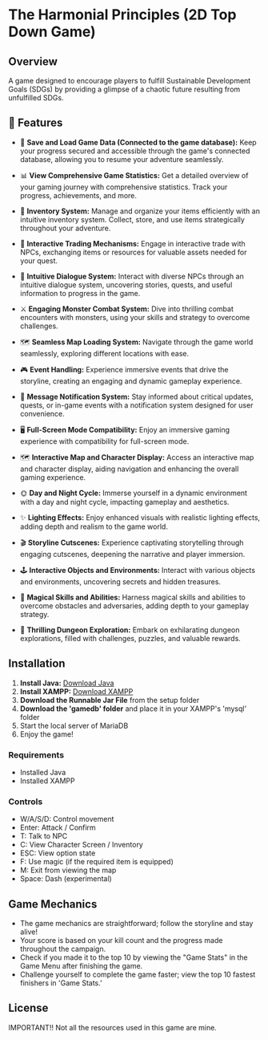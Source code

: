 # The Harmonial Principles (2D Top Down Game)

## Overview
A game designed to encourage players to fulfill Sustainable Development Goals (SDGs) by providing a glimpse of a chaotic future resulting from unfulfilled SDGs.

## 🎯 Features

- 📁 **Save and Load Game Data (Connected to the game database):** Keep your progress secured and accessible through the game's connected database, allowing you to resume your adventure seamlessly.

- 📊 **View Comprehensive Game Statistics:** Get a detailed overview of your gaming journey with comprehensive statistics. Track your progress, achievements, and more.

- 🎒 **Inventory System:** Manage and organize your items efficiently with an intuitive inventory system. Collect, store, and use items strategically throughout your adventure.

- 💱 **Interactive Trading Mechanisms:** Engage in interactive trade with NPCs, exchanging items or resources for valuable assets needed for your quest.

- 💬 **Intuitive Dialogue System:** Interact with diverse NPCs through an intuitive dialogue system, uncovering stories, quests, and useful information to progress in the game.

- ⚔️ **Engaging Monster Combat System:** Dive into thrilling combat encounters with monsters, using your skills and strategy to overcome challenges.

- 🗺️ **Seamless Map Loading System:** Navigate through the game world seamlessly, exploring different locations with ease.

- 🎮 **Event Handling:** Experience immersive events that drive the storyline, creating an engaging and dynamic gameplay experience.

- 🔔 **Message Notification System:** Stay informed about critical updates, quests, or in-game events with a notification system designed for user convenience.

- 🖥️ **Full-Screen Mode Compatibility:** Enjoy an immersive gaming experience with compatibility for full-screen mode.

- 🗺️ **Interactive Map and Character Display:** Access an interactive map and character display, aiding navigation and enhancing the overall gaming experience.

- 🌞 **Day and Night Cycle:** Immerse yourself in a dynamic environment with a day and night cycle, impacting gameplay and aesthetics.

- ✨ **Lighting Effects:** Enjoy enhanced visuals with realistic lighting effects, adding depth and realism to the game world.

- 🎬 **Storyline Cutscenes:** Experience captivating storytelling through engaging cutscenes, deepening the narrative and player immersion.

- 🕹️ **Interactive Objects and Environments:** Interact with various objects and environments, uncovering secrets and hidden treasures.

- 🧙 **Magical Skills and Abilities:** Harness magical skills and abilities to overcome obstacles and adversaries, adding depth to your gameplay strategy.

- 🏰 **Thrilling Dungeon Exploration:** Embark on exhilarating dungeon explorations, filled with challenges, puzzles, and valuable rewards.

## Installation
1. **Install Java:** [Download Java](https://www.jetbrains.com/webstorm/download/)
2. **Install XAMPP:** [Download XAMPP](https://www.apachefriends.org/download.html)
3. **Download the Runnable Jar File** from the setup folder
4. **Download the 'gamedb' folder** and place it in your XAMPP's 'mysql' folder
5. Start the local server of MariaDB
6. Enjoy the game!

### Requirements
- Installed Java
- Installed XAMPP

### Controls
- W/A/S/D: Control movement
- Enter: Attack / Confirm
- T: Talk to NPC
- C: View Character Screen / Inventory
- ESC: View option state
- F: Use magic (if the required item is equipped)
- M: Exit from viewing the map
- Space: Dash (experimental)

## Game Mechanics
- The game mechanics are straightforward; follow the storyline and stay alive!
- Your score is based on your kill count and the progress made throughout the campaign.
- Check if you made it to the top 10 by viewing the "Game Stats" in the Game Menu after finishing the game.
- Challenge yourself to complete the game faster; view the top 10 fastest finishers in 'Game Stats.'

## License
IMPORTANT!! Not all the resources used in this game are mine.

